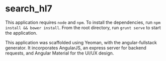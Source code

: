 # search_hl7

This application requires `node` and `npm`. To install the dependencies, run `npm install && bower install`.  From the root directory, run `grunt serve` to start the application.

This application was scaffolded using Yeoman, with the angular-fullstack generator. It incorporates AngularJS, an express server for 
backend requests, and Angular Material for the UI/UX design.
